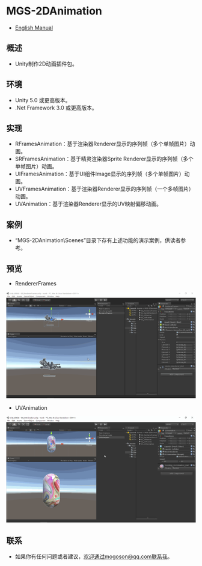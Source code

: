 ﻿# MGS-2DAnimation
- [English Manual](./README.md)

## 概述
- Unity制作2D动画插件包。

## 环境
- Unity 5.0 或更高版本。
- .Net Framework 3.0 或更高版本。

## 实现
- RFramesAnimation：基于渲染器Renderer显示的序列帧（多个单帧图片）动画。
- SRFramesAnimation：基于精灵渲染器Sprite Renderer显示的序列帧（多个单帧图片）动画。
- UIFramesAnimation：基于UI组件Image显示的序列帧（多个单帧图片）动画。
- UVFramesAnimation：基于渲染器Renderer显示的序列帧（一个多帧图片）动画。
- UVAnimation：基于渲染器Renderer显示的UV映射偏移动画。

## 案例
- “MGS-2DAnimation\Scenes”目录下存有上述功能的演示案例，供读者参考。

## 预览
- RendererFrames

![RendererFrames](./Attachments/README_Image/RendererFrames.gif)

- UVAnimation

![UVAnimation](./Attachments/README_Image/UVAnimation.gif)

## 联系
- 如果你有任何问题或者建议，欢迎通过mogoson@qq.com联系我。